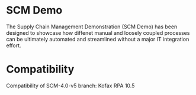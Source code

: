 # SCM Demo
The Supply Chain Management Demonstration (SCM Demo) has been designed to showcase how diffenet manual and loosely coupled processes can be ultimately automated and streamlined without a major IT integration effort.

# Compatibility

Compatibility of SCM-4.0-v5 branch: Kofax RPA 10.5
